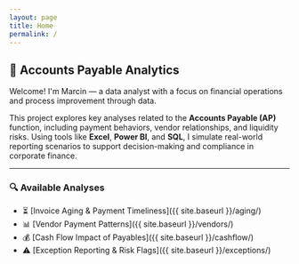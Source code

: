 ```yaml
---
layout: page
title: Home
permalink: /
---
```


## 📂 Accounts Payable Analytics

Welcome! I'm Marcin — a data analyst with a focus on financial operations and process improvement through data.

This project explores key analyses related to the **Accounts Payable (AP)** function, including payment behaviors, vendor relationships, and liquidity risks. Using tools like **Excel**, **Power BI**, and **SQL**, I simulate real-world reporting scenarios to support decision-making and compliance in corporate finance.

---

### 🔍 Available Analyses

- ⏳ [Invoice Aging & Payment Timeliness]({{ site.baseurl }}/aging/)
- 📊 [Vendor Payment Patterns]({{ site.baseurl }}/vendors/)
- 💰 [Cash Flow Impact of Payables]({{ site.baseurl }}/cashflow/)
- ⚠️ [Exception Reporting & Risk Flags]({{ site.baseurl }}/exceptions/)
